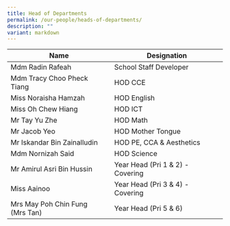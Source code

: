 ```yaml
---
title: Head of Departments
permalink: /our-people/heads-of-departments/
description: ""
variant: markdown
---
```

| Name | Designation | 
| -------- | -------- | 
| Mdm Radin Rafeah     | School Staff Developer     | 
| Mdm Tracy Choo Pheck Tiang     | HOD CCE     |
| Miss Noraisha Hamzah     | HOD English     | 
| Miss Oh Chew Hiang     | HOD ICT     | 
| Mr Tay Yu Zhe     | HOD Math     |
| Mr Jacob Yeo     | HOD Mother Tongue     |
| Mr Iskandar Bin Zainalludin     | HOD PE, CCA &amp; Aesthetics    | 
| Mdm Nornizah Said     | HOD Science     | 
| Mr Amirul Asri Bin Hussin     | Year Head (Pri 1 &amp; 2) - Covering | 
Miss Aainoo     | Year Head (Pri 3 &amp; 4) - Covering | 
| Mrs May Poh Chin Fung <br>(Mrs Tan)| Year Head (Pri 5 &amp; 6)    |